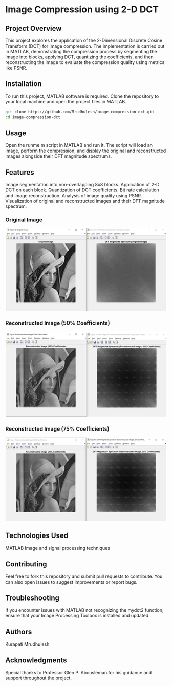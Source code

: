# Image Compression using 2-D DCT

## Project Overview
This project explores the application of the 2-Dimensional Discrete Cosine Transform (DCT) for image compression. The implementation is carried out in MATLAB, demonstrating the compression process by segmenting the image into blocks, applying DCT, quantizing the coefficients, and then reconstructing the image to evaluate the compression quality using metrics like PSNR.

## Installation
To run this project, MATLAB software is required. Clone the repository to your local machine and open the project files in MATLAB.

```bash
git clone https://github.com/Mrudhulesh/image-compression-dct.git
cd image-compression-dct
```


## Usage
Open the runme.m script in MATLAB and run it. The script will load an image, perform the compression, and display the original and reconstructed images alongside their DFT magnitude spectrums.

## Features
Image segmentation into non-overlapping 8x8 blocks.
Application of 2-D DCT on each block.
Quantization of DCT coefficients.
Bit rate calculation and image reconstruction.
Analysis of image quality using PSNR.
Visualization of original and reconstructed images and their DFT magnitude spectrum.

### Original Image
![Original Image](original_image.png)

### Reconstructed Image (50% Coefficients)
![Reconstructed Image 50%](reconstructed_image_50.png)

### Reconstructed Image (75% Coefficients)
![Reconstructed Image 75%](reconstructed_image_75.png)


## Technologies Used
MATLAB
Image and signal processing techniques
## Contributing
Feel free to fork this repository and submit pull requests to contribute. You can also open issues to suggest improvements or report bugs.

## Troubleshooting
If you encounter issues with MATLAB not recognizing the mydct2 function, ensure that your Image Processing Toolbox is installed and updated.

## Authors
Kurapati Mrudhulesh
## Acknowledgments
Special thanks to Professor Glen P. Abousleman for his guidance and support throughout the project.



